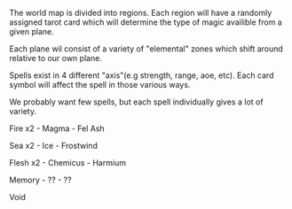 The world map is divided into regions. Each region will have a randomly assigned tarot card which will determine the type of magic availible from a given plane. 

Each plane wil consist of a variety of "elemental" zones which shift around relative to our own plane.

Spells exist in 4 different "axis"(e.g strength, range, aoe, etc). Each card symbol will affect the spell in those various ways.

We probably want few spells, but each spell individually gives a lot of variety.

Fire x2 - Magma  - Fel Ash

Sea x2 - Ice - Frostwind

Flesh x2 - Chemicus - Harmium

Memory - ?? - ??

Void